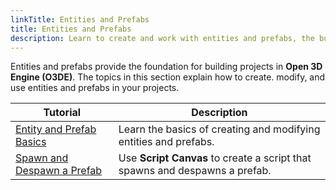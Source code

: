 ```yaml
---
linkTitle: Entities and Prefabs
title: Entities and Prefabs
description: Learn to create and work with entities and prefabs, the building blocks of Open 3D Engine (O3DE).
---
```


Entities and prefabs provide the foundation for building projects in **Open 3D Engine (O3DE)**. The topics in this section explain how to create. modify, and use entities and prefabs in your projects.

| Tutorial | Description |
| - | - |
| [Entity and Prefab Basics](entity-and-prefab-basics) | Learn the basics of creating and modifying entities and prefabs. |
| [Spawn and Despawn a Prefab](spawn-a-prefab.md) | Use **Script Canvas** to create a script that spawns and despawns a prefab. |

